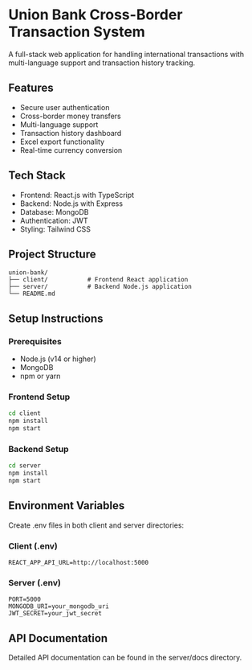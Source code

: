 # Union Bank Cross-Border Transaction System

A full-stack web application for handling international transactions with multi-language support and transaction history tracking.

## Features
- Secure user authentication
- Cross-border money transfers
- Multi-language support
- Transaction history dashboard
- Excel export functionality
- Real-time currency conversion

## Tech Stack
- Frontend: React.js with TypeScript
- Backend: Node.js with Express
- Database: MongoDB
- Authentication: JWT
- Styling: Tailwind CSS

## Project Structure
```
union-bank/
├── client/           # Frontend React application
├── server/           # Backend Node.js application
└── README.md
```

## Setup Instructions

### Prerequisites
- Node.js (v14 or higher)
- MongoDB
- npm or yarn

### Frontend Setup
```bash
cd client
npm install
npm start
```

### Backend Setup
```bash
cd server
npm install
npm start
```

## Environment Variables
Create .env files in both client and server directories:

### Client (.env)
```
REACT_APP_API_URL=http://localhost:5000
```

### Server (.env)
```
PORT=5000
MONGODB_URI=your_mongodb_uri
JWT_SECRET=your_jwt_secret
```

## API Documentation
Detailed API documentation can be found in the server/docs directory. 